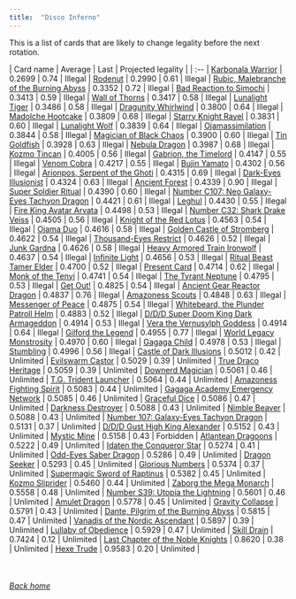 ```yaml
---
title:  "Disco Inferno"
---
```


This is a list of cards that are likely to change legality before the next rotation.

| Card name | Average | Last | Projected legality |
| :-- |
[Karbonala Warrior](https://db.ygoprodeck.com/card/?search=Karbonala%20Warrior) | 0.2699 | 0.74 | Illegal |
[Rodenut](https://db.ygoprodeck.com/card/?search=Rodenut) | 0.2990 | 0.61 | Illegal |
[Rubic, Malebranche of the Burning Abyss](https://db.ygoprodeck.com/card/?search=Rubic,%20Malebranche%20of%20the%20Burning%20Abyss) | 0.3352 | 0.72 | Illegal |
[Bad Reaction to Simochi](https://db.ygoprodeck.com/card/?search=Bad%20Reaction%20to%20Simochi) | 0.3413 | 0.59 | Illegal |
[Wall of Thorns](https://db.ygoprodeck.com/card/?search=Wall%20of%20Thorns) | 0.3417 | 0.58 | Illegal |
[Lunalight Tiger](https://db.ygoprodeck.com/card/?search=Lunalight%20Tiger) | 0.3486 | 0.58 | Illegal |
[Dragunity Whirlwind](https://db.ygoprodeck.com/card/?search=Dragunity%20Whirlwind) | 0.3800 | 0.64 | Illegal |
[Madolche Hootcake](https://db.ygoprodeck.com/card/?search=Madolche%20Hootcake) | 0.3809 | 0.68 | Illegal |
[Starry Knight Rayel](https://db.ygoprodeck.com/card/?search=Starry%20Knight%20Rayel) | 0.3831 | 0.60 | Illegal |
[Lunalight Wolf](https://db.ygoprodeck.com/card/?search=Lunalight%20Wolf) | 0.3839 | 0.64 | Illegal |
[Ojamassimilation](https://db.ygoprodeck.com/card/?search=Ojamassimilation) | 0.3844 | 0.58 | Illegal |
[Magician of Black Chaos](https://db.ygoprodeck.com/card/?search=Magician%20of%20Black%20Chaos) | 0.3900 | 0.60 | Illegal |
[Tin Goldfish](https://db.ygoprodeck.com/card/?search=Tin%20Goldfish) | 0.3928 | 0.63 | Illegal |
[Nebula Dragon](https://db.ygoprodeck.com/card/?search=Nebula%20Dragon) | 0.3987 | 0.68 | Illegal |
[Kozmo Tincan](https://db.ygoprodeck.com/card/?search=Kozmo%20Tincan) | 0.4005 | 0.56 | Illegal |
[Gabrion, the Timelord](https://db.ygoprodeck.com/card/?search=Gabrion,%20the%20Timelord) | 0.4147 | 0.55 | Illegal |
[Venom Cobra](https://db.ygoprodeck.com/card/?search=Venom%20Cobra) | 0.4217 | 0.55 | Illegal |
[Bujin Yamato](https://db.ygoprodeck.com/card/?search=Bujin%20Yamato) | 0.4302 | 0.56 | Illegal |
[Arionpos, Serpent of the Ghoti](https://db.ygoprodeck.com/card/?search=Arionpos,%20Serpent%20of%20the%20Ghoti) | 0.4315 | 0.69 | Illegal |
[Dark-Eyes Illusionist](https://db.ygoprodeck.com/card/?search=Dark-Eyes%20Illusionist) | 0.4324 | 0.63 | Illegal |
[Ancient Forest](https://db.ygoprodeck.com/card/?search=Ancient%20Forest) | 0.4339 | 0.90 | Illegal |
[Super Soldier Ritual](https://db.ygoprodeck.com/card/?search=Super%20Soldier%20Ritual) | 0.4390 | 0.60 | Illegal |
[Number C107: Neo Galaxy-Eyes Tachyon Dragon](https://db.ygoprodeck.com/card/?search=Number%20C107:%20Neo%20Galaxy-Eyes%20Tachyon%20Dragon) | 0.4421 | 0.61 | Illegal |
[Leghul](https://db.ygoprodeck.com/card/?search=Leghul) | 0.4430 | 0.55 | Illegal |
[Fire King Avatar Arvata](https://db.ygoprodeck.com/card/?search=Fire%20King%20Avatar%20Arvata) | 0.4498 | 0.53 | Illegal |
[Number C32: Shark Drake Veiss](https://db.ygoprodeck.com/card/?search=Number%20C32:%20Shark%20Drake%20Veiss) | 0.4505 | 0.56 | Illegal |
[Knight of the Red Lotus](https://db.ygoprodeck.com/card/?search=Knight%20of%20the%20Red%20Lotus) | 0.4563 | 0.54 | Illegal |
[Ojama Duo](https://db.ygoprodeck.com/card/?search=Ojama%20Duo) | 0.4616 | 0.58 | Illegal |
[Golden Castle of Stromberg](https://db.ygoprodeck.com/card/?search=Golden%20Castle%20of%20Stromberg) | 0.4622 | 0.54 | Illegal |
[Thousand-Eyes Restrict](https://db.ygoprodeck.com/card/?search=Thousand-Eyes%20Restrict) | 0.4626 | 0.52 | Illegal |
[Junk Gardna](https://db.ygoprodeck.com/card/?search=Junk%20Gardna) | 0.4626 | 0.58 | Illegal |
[Heavy Armored Train Ironwolf](https://db.ygoprodeck.com/card/?search=Heavy%20Armored%20Train%20Ironwolf) | 0.4637 | 0.54 | Illegal |
[Infinite Light](https://db.ygoprodeck.com/card/?search=Infinite%20Light) | 0.4656 | 0.53 | Illegal |
[Ritual Beast Tamer Elder](https://db.ygoprodeck.com/card/?search=Ritual%20Beast%20Tamer%20Elder) | 0.4700 | 0.52 | Illegal |
[Present Card](https://db.ygoprodeck.com/card/?search=Present%20Card) | 0.4714 | 0.62 | Illegal |
[Monk of the Tenyi](https://db.ygoprodeck.com/card/?search=Monk%20of%20the%20Tenyi) | 0.4741 | 0.54 | Illegal |
[The Tyrant Neptune](https://db.ygoprodeck.com/card/?search=The%20Tyrant%20Neptune) | 0.4795 | 0.53 | Illegal |
[Get Out!](https://db.ygoprodeck.com/card/?search=Get%20Out!) | 0.4825 | 0.54 | Illegal |
[Ancient Gear Reactor Dragon](https://db.ygoprodeck.com/card/?search=Ancient%20Gear%20Reactor%20Dragon) | 0.4837 | 0.76 | Illegal |
[Amazoness Scouts](https://db.ygoprodeck.com/card/?search=Amazoness%20Scouts) | 0.4848 | 0.63 | Illegal |
[Messenger of Peace](https://db.ygoprodeck.com/card/?search=Messenger%20of%20Peace) | 0.4875 | 0.54 | Illegal |
[Whitebeard, the Plunder Patroll Helm](https://db.ygoprodeck.com/card/?search=Whitebeard,%20the%20Plunder%20Patroll%20Helm) | 0.4883 | 0.52 | Illegal |
[D/D/D Super Doom King Dark Armageddon](https://db.ygoprodeck.com/card/?search=D/D/D%20Super%20Doom%20King%20Dark%20Armageddon) | 0.4914 | 0.53 | Illegal |
[Vera the Vernusylph Goddess](https://db.ygoprodeck.com/card/?search=Vera%20the%20Vernusylph%20Goddess) | 0.4914 | 0.64 | Illegal |
[Gilford the Legend](https://db.ygoprodeck.com/card/?search=Gilford%20the%20Legend) | 0.4955 | 0.77 | Illegal |
[World Legacy Monstrosity](https://db.ygoprodeck.com/card/?search=World%20Legacy%20Monstrosity) | 0.4970 | 0.60 | Illegal |
[Gagaga Child](https://db.ygoprodeck.com/card/?search=Gagaga%20Child) | 0.4978 | 0.53 | Illegal |
[Stumbling](https://db.ygoprodeck.com/card/?search=Stumbling) | 0.4996 | 0.56 | Illegal |
[Castle of Dark Illusions](https://db.ygoprodeck.com/card/?search=Castle%20of%20Dark%20Illusions) | 0.5012 | 0.42 | Unlimited |
[Evilswarm Castor](https://db.ygoprodeck.com/card/?search=Evilswarm%20Castor) | 0.5029 | 0.39 | Unlimited |
[True Draco Heritage](https://db.ygoprodeck.com/card/?search=True%20Draco%20Heritage) | 0.5059 | 0.39 | Unlimited |
[Downerd Magician](https://db.ygoprodeck.com/card/?search=Downerd%20Magician) | 0.5061 | 0.46 | Unlimited |
[T.G. Trident Launcher](https://db.ygoprodeck.com/card/?search=T.G.%20Trident%20Launcher) | 0.5064 | 0.44 | Unlimited |
[Amazoness Fighting Spirit](https://db.ygoprodeck.com/card/?search=Amazoness%20Fighting%20Spirit) | 0.5083 | 0.44 | Unlimited |
[Gagaga Academy Emergency Network](https://db.ygoprodeck.com/card/?search=Gagaga%20Academy%20Emergency%20Network) | 0.5085 | 0.46 | Unlimited |
[Graceful Dice](https://db.ygoprodeck.com/card/?search=Graceful%20Dice) | 0.5086 | 0.47 | Unlimited |
[Darkness Destroyer](https://db.ygoprodeck.com/card/?search=Darkness%20Destroyer) | 0.5088 | 0.43 | Unlimited |
[Nimble Beaver](https://db.ygoprodeck.com/card/?search=Nimble%20Beaver) | 0.5088 | 0.43 | Unlimited |
[Number 107: Galaxy-Eyes Tachyon Dragon](https://db.ygoprodeck.com/card/?search=Number%20107:%20Galaxy-Eyes%20Tachyon%20Dragon) | 0.5131 | 0.37 | Unlimited |
[D/D/D Gust High King Alexander](https://db.ygoprodeck.com/card/?search=D/D/D%20Gust%20High%20King%20Alexander) | 0.5152 | 0.43 | Unlimited |
[Mystic Mine](https://db.ygoprodeck.com/card/?search=Mystic%20Mine) | 0.5158 | 0.43 | Forbidden |
[Atlantean Dragoons](https://db.ygoprodeck.com/card/?search=Atlantean%20Dragoons) | 0.5222 | 0.49 | Unlimited |
[Idaten the Conqueror Star](https://db.ygoprodeck.com/card/?search=Idaten%20the%20Conqueror%20Star) | 0.5274 | 0.41 | Unlimited |
[Odd-Eyes Saber Dragon](https://db.ygoprodeck.com/card/?search=Odd-Eyes%20Saber%20Dragon) | 0.5286 | 0.49 | Unlimited |
[Dragon Seeker](https://db.ygoprodeck.com/card/?search=Dragon%20Seeker) | 0.5293 | 0.45 | Unlimited |
[Glorious Numbers](https://db.ygoprodeck.com/card/?search=Glorious%20Numbers) | 0.5374 | 0.37 | Unlimited |
[Supermagic Sword of Raptinus](https://db.ygoprodeck.com/card/?search=Supermagic%20Sword%20of%20Raptinus) | 0.5382 | 0.45 | Unlimited |
[Kozmo Sliprider](https://db.ygoprodeck.com/card/?search=Kozmo%20Sliprider) | 0.5460 | 0.44 | Unlimited |
[Zaborg the Mega Monarch](https://db.ygoprodeck.com/card/?search=Zaborg%20the%20Mega%20Monarch) | 0.5558 | 0.48 | Unlimited |
[Number S39: Utopia the Lightning](https://db.ygoprodeck.com/card/?search=Number%20S39:%20Utopia%20the%20Lightning) | 0.5601 | 0.46 | Unlimited |
[Amulet Dragon](https://db.ygoprodeck.com/card/?search=Amulet%20Dragon) | 0.5778 | 0.45 | Unlimited |
[Gravity Collapse](https://db.ygoprodeck.com/card/?search=Gravity%20Collapse) | 0.5791 | 0.43 | Unlimited |
[Dante, Pilgrim of the Burning Abyss](https://db.ygoprodeck.com/card/?search=Dante,%20Pilgrim%20of%20the%20Burning%20Abyss) | 0.5815 | 0.47 | Unlimited |
[Vanadis of the Nordic Ascendant](https://db.ygoprodeck.com/card/?search=Vanadis%20of%20the%20Nordic%20Ascendant) | 0.5897 | 0.39 | Unlimited |
[Lullaby of Obedience](https://db.ygoprodeck.com/card/?search=Lullaby%20of%20Obedience) | 0.5929 | 0.47 | Unlimited |
[Skill Drain](https://db.ygoprodeck.com/card/?search=Skill%20Drain) | 0.7424 | 0.12 | Unlimited |
[Last Chapter of the Noble Knights](https://db.ygoprodeck.com/card/?search=Last%20Chapter%20of%20the%20Noble%20Knights) | 0.8620 | 0.38 | Unlimited |
[Hexe Trude](https://db.ygoprodeck.com/card/?search=Hexe%20Trude) | 0.9583 | 0.20 | Unlimited |

<br>

###### [Back home](index)